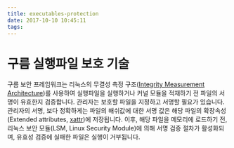 ```yaml
---
title: executables-protection
date: 2017-10-10 10:45:11
tags:
---
```


구름 실행파일 보호 기술
===============

구름 보안 프레임워크는 리눅스의 무결성 측정 구조([Integrity Measurement Architecture](https://sourceforge.net/p/linux-ima/wiki/Home/))를 사용하여 실행파일을 실행하거나 커널 모듈을 적재하기 전 파일의 서명이 유효한지 검증합니다. 관리자는 보호할 파일을 지정하고 서명할 필요가 있습니다. 관리자의 서명, 보다 정확하게는 파일의 해쉬값에 대한 서명 값은 해당 파일의 확장속성(Extended attributes, [xattr](http://man7.org/linux/man-pages/man7/xattr.7.html))에 저장됩니다.
이후, 해당 파일을 메모리에 로드하기 전, 리눅스 보안 모듈(LSM, Linux Security Module)에 의해 서명 검증 절차가 활성화되며, 유효성 검증에 실패한 파일은 실행이 거부됩니다.
